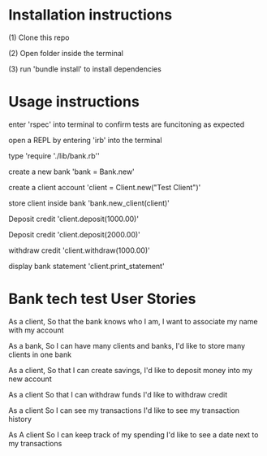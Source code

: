 # Installation instructions 

(1) Clone this repo 

(2) Open folder inside the terminal 

(3) run 'bundle install' to install dependencies


# Usage instructions 

enter 'rspec' into terminal to confirm tests are funcitoning as expected 

open a REPL by entering 'irb' into the terminal 

type 'require './lib/bank.rb''

create a new bank 'bank = Bank.new'

create a client account 'client = Client.new("Test Client")'

store client inside bank 'bank.new_client(client)'

Deposit credit 'client.deposit(1000.00)'

Deposit credit 'client.deposit(2000.00)'

withdraw credit 'client.withdraw(1000.00)'

display bank statement 'client.print_statement' 


# Bank tech test User Stories 

As a client,
So that the bank knows who I am,
I want to associate my name with my account 

As a bank, 
So I can have many clients and banks, 
I'd like to store many clients in one bank

As a client, 
So that I can create savings, 
I'd like to deposit money into my new account 

As a client 
So that I can withdraw funds 
I'd like to withdraw credit

As a client 
So I can see my transactions 
I'd like to see my transaction history

As A client 
So I can keep track of my spending 
I'd like to see a date next to my transactions



